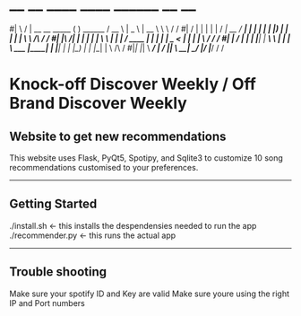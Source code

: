 # __    __                                                 ____    ____   ______  __          __ 
#|  \  /  |  __    __    _____  ( )   ______              / __ \  |  _ \  |  __ \ \ \        / / 
#|   \/   | | |   | |   /   __| __   /   ___|            | |  | | | |_) | | |  | | \ \  /\  / / 
#| |\  /| | | |   | |   \  \    | | |  /        ____     | |  | | |  _ <  | |  | |  \ \/  \/ / 
#| | \/ | | | |___| |  __\  \   | | |  \ ___   |____|    | |__| | | |_) | | |__| |   \  /\  / 
#|_|    |_| \ ______/ | ____/   |_|  \ _____|             \____/  |____/  |_____/     \/  \/

                                

# Knock-off Discover Weekly / Off Brand Discover Weekly
## Website to get new recommendations

This website uses Flask, PyQt5, Spotipy, and Sqlite3 to customize 10 song recommendations customised to your preferences.  

___

## Getting Started

./install.sh <- this installs the despendensies needed to run the app
./recommender.py <- this runs the actual app

___

## Trouble shooting

Make sure your spotify ID and Key are valid
Make sure youre using the right IP and Port numbers

